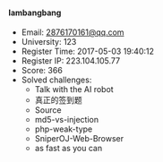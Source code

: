 #### Iambangbang  

* Email: 2876170161@qq.com  
* University: 123  
* Register Time: 2017-05-03 19:40:12  
* Register IP: 223.104.105.77  
* Score: 366  
* Solved challenges: 
  * Talk with the AI robot  
  * 真正的签到题  
  * Source  
  * md5-vs-injection  
  * php-weak-type  
  * SniperOJ-Web-Browser  
  * as fast as you can  
